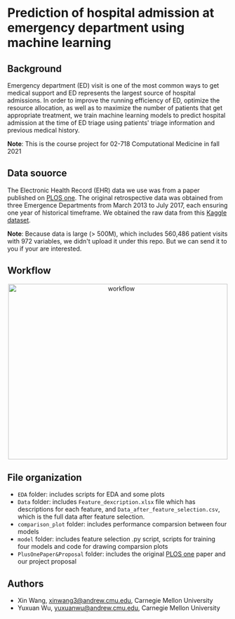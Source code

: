 # Prediction of hospital admission at emergency department using machine learning


## Background
Emergency department (ED) visit is one of the most common ways to get medical support and ED represents the largest source of hospital admissions. In order to improve the running efficiency of ED, optimize the resource allocation, as well as to maximize the number of patients that get appropriate treatment, we train machine learning models to predict hospital admission at the time of ED triage using patients' triage information and previous medical history.

**Note**: This is the course project for 02-718 Computational Medicine in fall 2021


## Data souorce
The Electronic Health Record (EHR) data we use was from a paper published on [PLOS one](https://doi.org/10.1371/journal.pone.0201016). The original retrospective data was obtained from three Emergence Departments from March 2013 to July 2017, each ensuring one year of historical timeframe. We obtained the raw data from this [Kaggle dataset](https://www.kaggle.com/maalona/hospital-triage-and-patient-history-data). 

**Note**: Because data is large (> 500M), which includes 560,486 patient visits with 972 variables, we didn't upload it under this repo. But we can send it to you if your are interested.


## Workflow

<p align="center">
    <img src="https://github.com/yuxuanwu17/proj4CM/blob/WX/Workflow.png" height="400" width="500" alt = "workflow"/>
</p>

## File organization

* `EDA` folder: includes scripts for EDA and some plots
* `Data` folder: includes `Feature_dexcription.xlsx` file which has descriptions for each feature, and `Data_after_feature_selection.csv`, which is the full data after feature selection.
* `comparison_plot` folder: includes performance comparsion between four models
* `model` folder: includes feature selection .py script, scripts for training four models and code for drawing comparsion plots
* `PlusOnePaper&Proposal` folder: includes the original [PLOS one](https://doi.org/10.1371/journal.pone.0201016) paper and our project proposal

## Authors
* Xin Wang, xinwang3@andrew.cmu.edu, Carnegie Mellon University
* Yuxuan Wu, yuxuanwu@andrew.cmu.edu, Carnegie Mellon University
